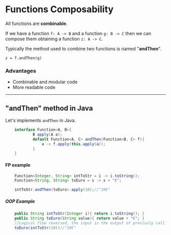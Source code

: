# Functions Composability

All functions are **combinable**.

If we have a function `f: A -> B` and a function `g: B -> C` 
then we can compose them obtaining a function `z: A -> C`.

Typically the method used to combine two functions is named "**andThen**".

`z = f.andThen(g)`

### Advantages
- Combinable and modular code
- More readable code

---
## "andThen" method in Java
Let's implements `andThen` in Java.

```java
    interface Function<A, B>{
            B apply(A a);
            default Function<A, C> andThen(Function<B, C> f){
                a -> f.apply(this.apply(a));
            }       
    }
```

#### FP example
```java
    Function<Integer, String> intToStr = i -> i.toString();
    Function<String, String> toEuro = s -> s + "€";

    intToStr.andThen(toEuro).apply(10);//"10€"
```

##### OOP Example
```java
    public String intToStr(Integer i){ return i.toString(); }
    public String toEuro(String value){ return value + "€"; }   
    //Logical flow reversed, the input is the output of previusly call.
    toEuro(intToStr(10))//"10€" 
```